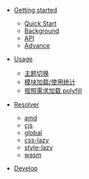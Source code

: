 -   [Getting started](quickStart.md)

    -   [Quick Start](quickStart.md)
    -   [Background](background.md)
    -   [API](api.md)
    -   [Advance](advance.md)

-   [Usage](usage.md)

    -   [主题切换](usage/theme.md)
    -   [模块加载/使用统计](usage/module.md)
    -   [按照需求加载 polyfill](usage/polyfill.md)

-   [Resolver](resolver.md)

    -   [amd](resolver/amd.md)
    -   [cjs](resolver/cjs.md)
    -   [global](resolver/global.md)
    -   [css-lazy](resolver/css-lazy.md)
    -   [style-lazy](resolver/style-lazy.md)
    -   [wasm](resolver/wasm.md)

-   [Develop](develop.md)

<!-- -   Translations

    -   [EN](/)
    -   [CN](/zh-cn/) -->

